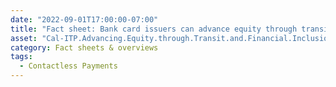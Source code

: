 ```yaml
---
date: "2022-09-01T17:00:00-07:00"
title: "Fact sheet: Bank card issuers can advance equity through transit and financial inclusion"
asset: "Cal-ITP.Advancing.Equity.through.Transit.and.Financial.Inclusion.pdf"
category: Fact sheets & overviews
tags:
  - Contactless Payments
---
```

